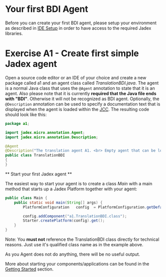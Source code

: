 # Your first BDI Agent

Before you can create your first BDI agent, please setup your environment as described in [IDE Setup](../../getting-started/getting-started.md#ide-setup) in order to have access to the required Jadex libraries.

# Exercise A1 - Create first simple Jadex agent

Open a source code editor or an IDE of your choice and create a new package called a1 and an agent class called *TranslationBDI.java*.
The agent is a normal Java class that uses the ```@Agent``` annotation to state that it is an agent.
Also please note that it is currently **required that the Java file ends with "BDI"**.
Otherwise it will not be recognized as BDI agent.
Optionally, the ```@Description``` annotation can be used to specify a documentation text that is displayed when the agent is loaded within the [JCC](../../tools/01%20Introduction.md).
The resulting code should look like this:

```java
package a1;

import jadex.micro.annotation.Agent;
import jadex.micro.annotation.Description;

@Agent
@Description("The translation agent A1. <br> Empty agent that can be loaded and started.")
public class TranslationBDI
{
}
```

** Start your first Jadex agent **

The easiest way to start your agent is to create a class *Main* with a main method that starts up a Jadex Platform together with your agent:

```java
public class Main {
    public static void main(String[] args) {
        PlatformConfiguration   config  = PlatformConfiguration.getDefaultNoGui();

        config.addComponent("a1.TranslationBDI.class");
        Starter.createPlatform(config).get();
    }
}
```

Note: You **must not** reference the TranslationBDI class directly for technical reasons. Just use it's qualified class name as in the example above.

As you Agent does not do anything, there will be no useful output.

More about starting your components/applications can be found in the [Getting Started](../../getting-started/getting-started.md#starting-your-applications) section.

